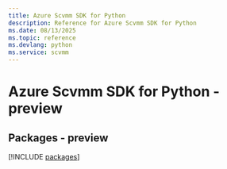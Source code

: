 ```yaml
---
title: Azure Scvmm SDK for Python
description: Reference for Azure Scvmm SDK for Python
ms.date: 08/13/2025
ms.topic: reference
ms.devlang: python
ms.service: scvmm
---
```

# Azure Scvmm SDK for Python - preview
## Packages - preview
[!INCLUDE [packages](scvmm-index.md)]